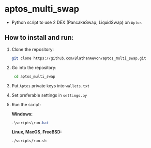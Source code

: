 # aptos_multi_swap

* Python script to use 2 DEX (PancakeSwap, LiquidSwap) on `Aptos`


## How to install and run: 

1. Clone the repository:

     ```bash
     git clone https://github.com/BlathanAevon/aptos_multi_swap.git
     ```

2. Go into the repository:

   ```bash
    cd aptos_multi_swap
   ````

3. Put `Aptos` private keys into `wallets.txt`
4. Set preferable settings in `settings.py`
5. Run the script:

    **Windows:**

    ```powershell
    .\scripts\run.bat
    ```

    **Linux, MacOS, FreeBSD:**
    
    ```bash
    ./scripts/run.sh
    ```